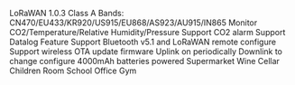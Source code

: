 LoRaWAN 1.0.3 Class A
Bands: CN470/EU433/KR920/US915/EU868/AS923/AU915/IN865
Monitor CO2/Temperature/Relative Humidity/Pressure
Support CO2 alarm
Support Datalog Feature
Support Bluetooth v5.1 and LoRaWAN remote configure
Support wireless OTA update firmware
Uplink on periodically
Downlink to change configure
4000mAh batteries powered
Supermarket
Wine Cellar
Children Room
School
Office
Gym
